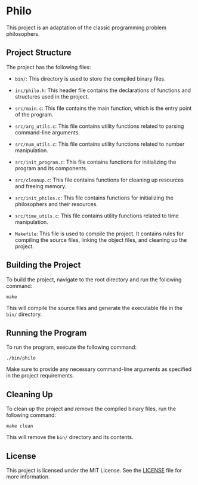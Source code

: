 # Philo

This project is an adaptation of the classic programming problem philosophers.

## Project Structure

The project has the following files:

- `bin/`: This directory is used to store the compiled binary files.

- `inc/philo.h`: This header file contains the declarations of functions and structures used in the project.

- `src/main.c`: This file contains the main function, which is the entry point of the program.

- `src/arg_utils.c`: This file contains utility functions related to parsing command-line arguments.

- `src/num_utils.c`: This file contains utility functions related to number manipulation.

- `src/init_program.c`: This file contains functions for initializing the program and its components.

- `src/cleanup.c`: This file contains functions for cleaning up resources and freeing memory.

- `src/init_philos.c`: This file contains functions for initializing the philosophers and their resources.

- `src/time_utils.c`: This file contains utility functions related to time manipulation.

- `Makefile`: This file is used to compile the project. It contains rules for compiling the source files, linking the object files, and cleaning up the project.

## Building the Project

To build the project, navigate to the root directory and run the following command:

```
make
```

This will compile the source files and generate the executable file in the `bin/` directory.

## Running the Program

To run the program, execute the following command:

```
./bin/philo
```

Make sure to provide any necessary command-line arguments as specified in the project requirements.

## Cleaning Up

To clean up the project and remove the compiled binary files, run the following command:

```
make clean
```

This will remove the `bin/` directory and its contents.

## License

This project is licensed under the MIT License. See the [LICENSE](LICENSE) file for more information.
